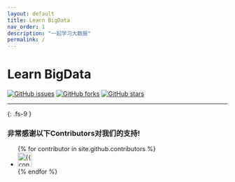 ```yaml
---
layout: default
title: Learn BigData
nav_order: 1
description: "一起学习大数据"
permalink: /
---
```


# Learn BigData

[![GitHub issues](https://img.shields.io/github/issues/EdurtIO/learn-bigdata.incubator.edurt.io.git?style=social)](https://github.com/EdurtIO/learn-bigdata.incubator.edurt.io/issues)
[![GitHub forks](https://img.shields.io/github/forks/EdurtIO/learn-bigdata.incubator.edurt.io.git?style=social)](https://github.com/EdurtIO/learn-bigdata.incubator.edurt.io/network)
[![GitHub stars](https://img.shields.io/github/stars/EdurtIO/learn-bigdata.incubator.edurt.io.git?style=social)](https://github.com/EdurtIO/learn-bigdata.incubator.edurt.io/stargazers)

---

{: .fs-9 }

### 非常感谢以下Contributors对我们的支持!

<ul class="list-style-none">
{% for contributor in site.github.contributors %}
  <li class="d-inline-block mr-1">
     <a href="{{ contributor.html_url }}"><img src="{{ contributor.avatar_url }}" width="32" height="32" alt="{{ contributor.login }}"/></a>
  </li>
{% endfor %}
</ul>
